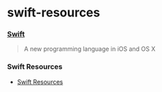 # swift-resources

### [Swift](https://developer.apple.com/swift/)

> A new programming language in iOS and OS X

  ### Swift Resources
* [Swift Resources](https://developer.apple.com/swift/resources/)
